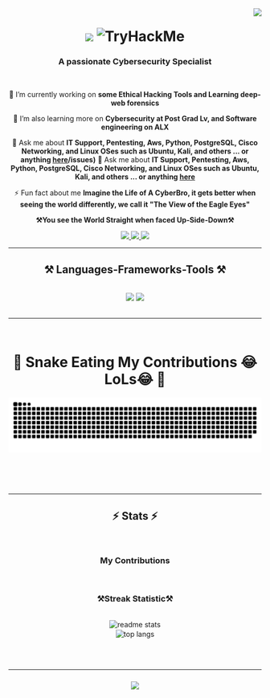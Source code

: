 <img align="right" src="https://visitor-badge.laobi.icu/badge?page_id=honey365" />

<h1 align="center">
    <img src="https://readme-typing-svg.herokuapp.com/?font=Righteous&size=35&center=true&vCenter=true&width=500&height=70&duration=4000&lines=Hi+There!+👋;+I'm+Oyin+Akiode!;" />
    
<img src="https://tryhackme-badges.s3.amazonaws.com/Cyberbro7.png" alt="TryHackMe">

</h1>

<h3 align="center">A passionate Cybersecurity Specialist </h3>

<br/>

<div align="center">
 
 🔭 I’m currently working on **some Ethical Hacking Tools and Learning deep-web forensics**
 
 🌱 I’m also learning more on **Cybersecurity at Post Grad Lv, and Software engineering on ALX**

 💬 Ask me about **IT Support, Pentesting, Aws, Python, PostgreSQL, Cisco Networking, and Linux OSes such as Ubuntu, Kali, and others ... or anything [here](https://github.com/Honey365)/issues)**
 💬 Ask me about **IT Support, Pentesting, Aws, Python, PostgreSQL, Cisco Networking, and Linux OSes such as Ubuntu, Kali, and others ... or anything [here](https://github.com/)**

 ⚡ Fun fact about me **Imagine the Life of A CyberBro, it gets better when seeing the world differently, we call it "The View of the Eagle Eyes"**

 **⚒️You see the World Straight when faced Up-Side-Down⚒️**
 
 </div>
 
<div align="center"> 
  <a href="mailto:honey36510@gmail.com">
    <img src="https://img.shields.io/badge/Gmail-333333?style=for-the-badge&logo=gmail&logoColor=red" />
  </a>
  <a href="https://www.linkedin.com/in/oyin-akiode" target="_blank">
        <img src="https://img.shields.io/badge/LinkedIn-0077B5?style=for-the-badge&logo=linkedin&logoColor=white" target="_blank" />
  </a>
  <a href="https://github.com/honey365" target="_blank">
     <img src="https://img.shields.io/badge/Portfolio-FF5722?style=for-the-badge&logo=todoist&logoColor=white" target="_blank" /> <!-- PostgreSQL, Apple, google-chrome are other good icon options -->
  </a>
</div>

 <hr/>
 
<h2 align="center">⚒️ Languages-Frameworks-Tools ⚒️</h2>
<br/>
<div align="center">
    <img src="https://skillicons.dev/icons?i=react,bootstrap,mui,html,css,vscode,github,figma,tailwind,git,r" />
    <img src="https://skillicons.dev/icons?i=nodejs,python,javascript,typescript,express,firebase,mongodb,c,java,nextjs,mysql,flask" /><br>
</div>

<br/>
<hr/>

<div align="center">
<br>
     <h1>🐍 Snake Eating My Contributions 😂LoLs😂 🐍</h1>
  <picture>
       <source
    media="(prefers-color-scheme: dark)"
    srcset="https://raw.githubusercontent.com/platane/snk/output/github-contribution-grid-snake-dark.svg"
  />
  <source
    media="(prefers-color-scheme: light)"
    srcset="https://raw.githubusercontent.com/platane/snk/output/github-contribution-grid-snake.svg"
  />
  <img
    alt="github contribution grid snake animation"
    src="https://raw.githubusercontent.com/platane/snk/output/github-contribution-grid-snake.svg"
  />
</picture>

  
  <br/><br/><br/>
</div>

<hr/>

<h2 align="center">⚡ Stats ⚡</h2>

<br>
<div align="center">
    
<h3 align="center"> My Contributions </h3>

<br>
<h3 align="center"> ⚒️Streak Statistic⚒️ </h3>
</br>

<div align="center">      
  <img width=390 src="https://github-readme-stats.vercel.app/api?username=honey365&count_private=true&show_icons=true&theme=react&rank_icon=github&border_radius=10" alt="readme stats" />
  <br/>
  <img width=325 align="center" src="https://github-readme-stats.vercel.app/api/top-langs/?username=honey365&hide=HTML&langs_count=8&layout=compact&theme=react&border_radius=10&size_weight=0.5&count_weight=0.5&exclude_repo=github-readme-stats" alt="top langs" />
</div>

<br/><br/>
<hr/>

<h3 align="center">
    <img src="https://readme-typing-svg.herokuapp.com/?font=Righteous&size=25&center=true&vCenter=true&width=500&height=70&duration=4000&lines=Thanks+for+visiting!+✌️;+Shoot+me+a+message+on+Linkedin!;I'm+always+down+to+collab+:)">
</h3>

<br/>


